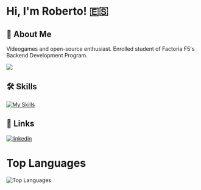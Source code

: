 
# Hi, I'm Roberto! 🇪🇸


## 🚀 About Me
Videogames and open-source enthusiast. 
Enrolled student of Factoria F5's Backend Development Program.


![](https://i.giphy.com/media/v1.Y2lkPTc5MGI3NjExc2x4cnJ2M2d6cjgyNm5sZWsxOHhob3Q5emQxMTVzNHNrYWFqMmNiciZlcD12MV9pbnRlcm5hbF9naWZfYnlfaWQmY3Q9dHM/M3ne0QnaFM062NbBg3/giphy.gif)
## 🛠 Skills
[![My Skills](https://skillicons.dev/icons?i=java,mysql)](https://skillicons.dev)


## 🔗 Links
[![linkedin](https://img.shields.io/badge/linkedin-0A66C2?style=for-the-badge&logo=linkedin&logoColor=white)](https://www.linkedin.com/in/roberto-lumbreras-canal)



# Top Languages
![Top Languages](https://github-readme-stats.vercel.app/api/top-langs/?username=roberto-lumbreras&layout=compact&theme=radical)
